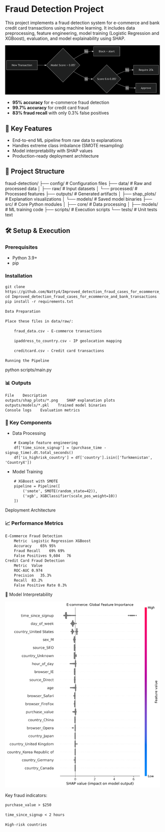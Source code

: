 # Fraud Detection Project

This project implements a fraud detection system for e-commerce and bank credit card transactions using machine learning. It includes data preprocessing, feature engineering, model training (Logistic Regression and XGBoost), evaluation, and model explainability using SHAP.


![Deployment Architecture](outputs/arch_image.png)


- **95% accuracy** for e-commerce fraud detection
- **99.7% accuracy** for credit card fraud
- **83% fraud recall** with only 0.3% false positives

## 🚀 Key Features

- End-to-end ML pipeline from raw data to explanations
- Handles extreme class imbalance (SMOTE resampling)
- Model interpretability with SHAP values
- Production-ready deployment architecture

## 📂 Project Structure

fraud-detection/
├── config/ # Configuration files
├── data/ # Raw and processed data
│ ├── raw/ # Input datasets
│ └── processed/ # Processed features
├── outputs/ # Generated artifacts
│ ├── shap_plots/ # Explanation visualizations
│ └── models/ # Saved model binaries
├── src/ # Core Python modules
│ ├── core/ # Data processing
│ ├── models/ # ML training code
├── scripts/ # Execution scripts
└── tests/ # Unit tests
text


## 🛠️ Setup & Execution

### Prerequisites
- Python 3.9+
- pip

### Installation
```
git clone https://github.com/Natty4/Improved_detection_fraud_cases_for_ecommerce_and_bank_transactions.git
cd Improved_detection_fraud_cases_for_ecommerce_and_bank_transactions
pip install -r requirements.txt

Data Preparation

Place these files in data/raw/:

    fraud_data.csv - E-commerce transactions

    ipaddress_to_country.csv - IP geolocation mapping

    creditcard.csv - Credit card transactions

Running the Pipeline
```

python scripts/main.py

### 📊 Outputs
    File	Description
    outputs/shap_plots/*.png	SHAP explanation plots
    outputs/models/*.pkl	Trained model binaries
    Console logs	Evaluation metrics

### 🧩 Key Components
* Data Processing

```
    # Example feature engineering
    df['time_since_signup'] = (purchase_time - signup_time).dt.total_seconds()
    df['is_highrisk_country'] = df['country'].isin(['Turkmenistan', 'CountryX'])
```
* Model Training

```
    # XGBoost with SMOTE
    pipeline = Pipeline([
        ('smote', SMOTE(random_state=42)),
        ('xgb', XGBClassifier(scale_pos_weight=10))
    ])
```

Deployment Architecture


### 📈 Performance Metrics
    E-Commerce Fraud Detection
        Metric	Logistic Regression	XGBoost
        Accuracy	65%	95%
        Fraud Recall	69%	69%
        False Positives	9,604	76
    Credit Card Fraud Detection
        Metric	Value
        ROC-AUC	0.974
        Precision	35.3%
        Recall	83.2%
        False Positive Rate	0.3%
🤖 Model Interpretability

![shap_summary](outputs/shap_plots/ecom_shap_summary.png)

Key fraud indicators:

    purchase_value > $250

    time_since_signup < 2 hours

    High-risk countries
